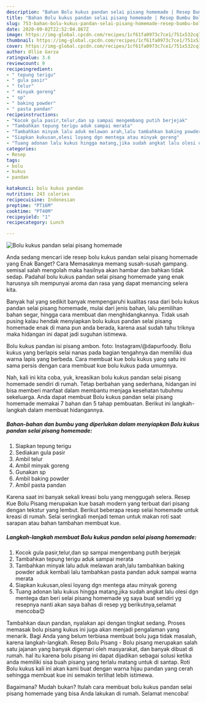 ```yaml
---
description: "Bahan Bolu kukus pandan selai pisang homemade | Resep Bumbu Bolu kukus pandan selai pisang homemade Yang Enak Dan Lezat"
title: "Bahan Bolu kukus pandan selai pisang homemade | Resep Bumbu Bolu kukus pandan selai pisang homemade Yang Enak Dan Lezat"
slug: 753-bahan-bolu-kukus-pandan-selai-pisang-homemade-resep-bumbu-bolu-kukus-pandan-selai-pisang-homemade-yang-enak-dan-lezat
date: 2020-09-02T22:52:04.867Z
image: https://img-global.cpcdn.com/recipes/1cf61fa0973c7ce1/751x532cq70/bolu-kukus-pandan-selai-pisang-homemade-foto-resep-utama.jpg
thumbnail: https://img-global.cpcdn.com/recipes/1cf61fa0973c7ce1/751x532cq70/bolu-kukus-pandan-selai-pisang-homemade-foto-resep-utama.jpg
cover: https://img-global.cpcdn.com/recipes/1cf61fa0973c7ce1/751x532cq70/bolu-kukus-pandan-selai-pisang-homemade-foto-resep-utama.jpg
author: Ollie Garza
ratingvalue: 3.6
reviewcount: 9
recipeingredient:
- " tepung terigu"
- " gula pasir"
- " telur"
- " minyak goreng"
- " sp"
- " baking powder"
- " pasta pandan"
recipeinstructions:
- "Kocok gula pasir,telur,dan sp sampai mengembang putih berjejak"
- "Tambahkan tepung terigu aduk sampai merata"
- "Tambahkan minyak lalu aduk melawan arah,lalu tambahkan baking powder aduk kembali lalu tambahkan pasta pandan aduk sampai warna merata"
- "Siapkan kukusan,olesi loyang dgn mentega atau minyak goreng"
- "Tuang adonan lalu kukus hingga matang,jika sudah angkat lalu olesi dgn mentega dan beri selai pisang homemade yg saya buat sendiri yg resepnya nanti akan saya bahas di resep yg berikutnya,selamat mencoba😊"
categories:
- Resep
tags:
- bolu
- kukus
- pandan

katakunci: bolu kukus pandan 
nutrition: 243 calories
recipecuisine: Indonesian
preptime: "PT16M"
cooktime: "PT40M"
recipeyield: "1"
recipecategory: Lunch

---
```



![Bolu kukus pandan selai pisang homemade](https://img-global.cpcdn.com/recipes/1cf61fa0973c7ce1/751x532cq70/bolu-kukus-pandan-selai-pisang-homemade-foto-resep-utama.jpg)

Anda sedang mencari ide resep bolu kukus pandan selai pisang homemade yang Enak Banget? Cara Memasaknya memang susah-susah gampang. semisal salah mengolah maka hasilnya akan hambar dan bahkan tidak sedap. Padahal bolu kukus pandan selai pisang homemade yang enak harusnya sih mempunyai aroma dan rasa yang dapat memancing selera kita.

Banyak hal yang sedikit banyak mempengaruhi kualitas rasa dari bolu kukus pandan selai pisang homemade, mulai dari jenis bahan, lalu pemilihan bahan segar, hingga cara membuat dan menghidangkannya. Tidak usah pusing kalau hendak menyiapkan bolu kukus pandan selai pisang homemade enak di mana pun anda berada, karena asal sudah tahu triknya maka hidangan ini dapat jadi suguhan istimewa.

Bolu kukus pandan isi pisang ambon. foto: Instagram/@dapurfoody. Bolu kukus yang berlapis selai nanas pada bagian tengahnya dan memiliki dua warna lapis yang berbeda. Cara membuat kue bolu kukus yang satu ini sama persis dengan cara membuat kue bolu kukus pada umumnya.


Nah, kali ini kita coba, yuk, kreasikan bolu kukus pandan selai pisang homemade sendiri di rumah. Tetap berbahan yang sederhana, hidangan ini bisa memberi manfaat dalam membantu menjaga kesehatan tubuhmu sekeluarga. Anda dapat membuat Bolu kukus pandan selai pisang homemade memakai 7 bahan dan 5 tahap pembuatan. Berikut ini langkah-langkah dalam membuat hidangannya.

<!--inarticleads1-->

##### Bahan-bahan dan bumbu yang diperlukan dalam menyiapkan Bolu kukus pandan selai pisang homemade:

1. Siapkan  tepung terigu
1. Sediakan  gula pasir
1. Ambil  telur
1. Ambil  minyak goreng
1. Gunakan  sp
1. Ambil  baking powder
1. Ambil  pasta pandan


Karena saat ini banyak sekali kreasi bolu yang menggugah selera. Resep Kue Bolu Pisang merupakan kue basah modern yang terbuat dari pisang dengan tekstur yang lembut. Berikut beberapa resep selai homemade untuk kreasi di rumah. Selai seringkali menjadi teman untuk makan roti saat sarapan atau bahan tambahan membuat kue. 

<!--inarticleads2-->

##### Langkah-langkah membuat Bolu kukus pandan selai pisang homemade:

1. Kocok gula pasir,telur,dan sp sampai mengembang putih berjejak
1. Tambahkan tepung terigu aduk sampai merata
1. Tambahkan minyak lalu aduk melawan arah,lalu tambahkan baking powder aduk kembali lalu tambahkan pasta pandan aduk sampai warna merata
1. Siapkan kukusan,olesi loyang dgn mentega atau minyak goreng
1. Tuang adonan lalu kukus hingga matang,jika sudah angkat lalu olesi dgn mentega dan beri selai pisang homemade yg saya buat sendiri yg resepnya nanti akan saya bahas di resep yg berikutnya,selamat mencoba😊


Tambahkan daun pandan, nyalakan api dengan tingkat sedang. Proses memasak bolu pisang kukus ini juga akan menjadi pengalaman yang menarik. Bagi Anda yang belum terbiasa membuat bolu juga tidak masalah, karena langkah-langkah. Resep Bolu Pisang - Bolu pisang merupakan salah satu jajanan yang banyak digemari oleh masyarakat, dan banyak dibuat di rumah. hal itu karena bolu pisang ini dapat dijadikan sebagai solusi ketika anda memiliki sisa buah pisang yang terlalu matang untuk di santap. Roti Bolu kukus kali ini akan kami buat dengan warna hijau pandan yang cerah sehingga membuat kue ini semakin terlihat lebih istimewa. 

Bagaimana? Mudah bukan? Itulah cara membuat bolu kukus pandan selai pisang homemade yang bisa Anda lakukan di rumah. Selamat mencoba!
